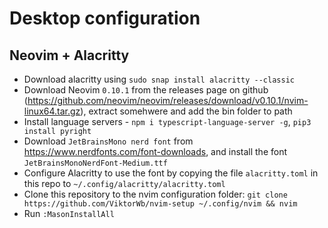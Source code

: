 # Desktop configuration

## Neovim + Alacritty

- Download alacritty using `sudo snap install alacritty --classic`
- Download Neovim `0.10.1` from the releases page on github (https://github.com/neovim/neovim/releases/download/v0.10.1/nvim-linux64.tar.gz), extract somehwere and add the bin folder to path
- Install language servers - `npm i typescript-language-server -g`, `pip3 install pyright`
- Download `JetBrainsMono nerd font` from https://www.nerdfonts.com/font-downloads, and install the font `JetBrainsMonoNerdFont-Medium.ttf`
- Configure Alacritty to use the font by copying the file `alacritty.toml` in this repo to `~/.config/alacritty/alacritty.toml`
- Clone this repository to the nvim configuration folder: `git clone https://github.com/ViktorWb/nvim-setup ~/.config/nvim && nvim`
- Run `:MasonInstallAll`